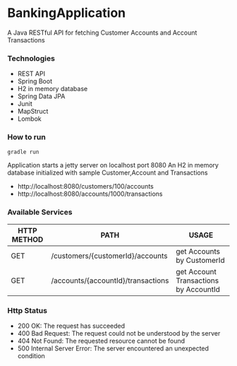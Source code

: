 # BankingApplication

A Java RESTful API for fetching Customer Accounts and Account Transactions

### Technologies
- REST API
- Spring Boot
- H2 in memory database
- Spring Data JPA
- Junit
- MapStruct
- Lombok


### How to run
```sh
gradle run

```

Application starts a jetty server on localhost port 8080 An H2 in memory database initialized with sample Customer,Account and Transactions

- http://localhost:8080/customers/100/accounts
- http://localhost:8080/accounts/1000/transactions


### Available Services

| HTTP METHOD | PATH | USAGE |
| -----------| ------ | ------ |
| GET | /customers/{customerId}/accounts | get Accounts by CustomerId| 
| GET | /accounts/{accountId}/transactions | get Account Transactions by AccountId | 


### Http Status
- 200 OK: The request has succeeded
- 400 Bad Request: The request could not be understood by the server 
- 404 Not Found: The requested resource cannot be found
- 500 Internal Server Error: The server encountered an unexpected condition 

